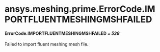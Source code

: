 # ansys.meshing.prime.ErrorCode.IMPORTFLUENTMESHINGMSHFAILED



#### ErrorCode.IMPORTFLUENTMESHINGMSHFAILED *= 528*

Failed to import fluent meshing mesh file.

<!-- !! processed by numpydoc !! -->

